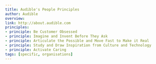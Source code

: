 ```yaml
---
title: Audible's People Principles
author: Audible
overview:
link: http://about.audible.com
principles:
- principle: Be Customer Obsessed
- principle: Imagine and Invent Before They Ask
- principle: Articulate the Possible and Move Fast to Make it Real
- principle: Study and Draw Inspiration from Culture and Technology
- principle: Activate Caring
tags: [specific, organisations]
---
```


